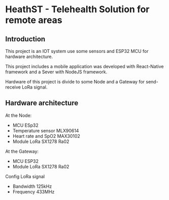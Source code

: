 
# HeathST - Telehealth Solution for remote areas

## Introduction

This project is an IOT system use some sensors and ESP32 MCU for hardware architecture.

This project includes a mobile application was developed with React-Native framework and a Sever with NodeJS framework.

Hardware of this project is divide to some Node and a Gateway for send- receive LoRa signal.
## Hardware architecture
At the Node:
- MCU ESp32
- Temperature sensor MLX90614
- Heart rate and SpO2 MAX30102
- Module LoRa SX1278 Ra02

At the Gateway:
- MCU ESP32
- Module LoRa SX1278 Ra02

Config LoRa signal
- Bandwidth 125kHz
- Frequency 433MHz